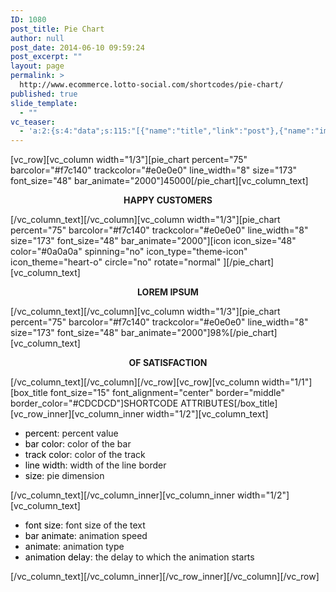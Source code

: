 ```yaml
---
ID: 1080
post_title: Pie Chart
author: null
post_date: 2014-06-10 09:59:24
post_excerpt: ""
layout: page
permalink: >
  http://www.ecommerce.lotto-social.com/shortcodes/pie-chart/
published: true
slide_template:
  - ""
vc_teaser:
  - 'a:2:{s:4:"data";s:115:"[{"name":"title","link":"post"},{"name":"image","image":"featured","link":"none"},{"name":"text","mode":"excerpt"}]";s:7:"bgcolor";s:0:"";}'
---
```

[vc_row][vc_column width="1/3"][pie_chart percent="75" barcolor="#f7c140" trackcolor="#e0e0e0" line_width="8" size="173" font_size="48" bar_animate="2000"]45000[/pie_chart][vc_column_text]
<p style="text-align: center"><strong>HAPPY CUSTOMERS</strong></p>
[/vc_column_text][/vc_column][vc_column width="1/3"][pie_chart percent="75" barcolor="#f7c140" trackcolor="#e0e0e0" line_width="8" size="173" font_size="48" bar_animate="2000"][icon icon_size="48" color="#0a0a0a" spinning="no" icon_type="theme-icon" icon_theme="heart-o" circle="no" rotate="normal" ][/pie_chart][vc_column_text]
<p style="text-align: center"><strong>LOREM IPSUM</strong></p>
[/vc_column_text][/vc_column][vc_column width="1/3"][pie_chart percent="75" barcolor="#f7c140" trackcolor="#e0e0e0" line_width="8" size="173" font_size="48" bar_animate="2000"]98%[/pie_chart][vc_column_text]
<p style="text-align: center"><strong>OF SATISFACTION</strong></p>
[/vc_column_text][/vc_column][/vc_row][vc_row][vc_column width="1/1"][box_title font_size="15" font_alignment="center" border="middle" border_color="#CDCDCD"]SHORTCODE ATTRIBUTES[/box_title][vc_row_inner][vc_column_inner width="1/2"][vc_column_text]
<ul>
	<li><span style="color: #000000">percent</span>: percent value</li>
	<li><span style="color: #000000">bar color</span>: color of the bar</li>
	<li><span style="color: #000000">track color</span>: color of the track</li>
	<li><span style="color: #000000">line width</span>: width of the line border</li>
	<li><span style="color: #000000">size</span>: pie dimension</li>
</ul>
[/vc_column_text][/vc_column_inner][vc_column_inner width="1/2"][vc_column_text]
<ul>
	<li><span style="color: #000000">font size</span>: font size of the text</li>
	<li><span style="color: #000000">bar animate</span>: animation speed</li>
	<li><span style="color: #000000">animate</span>: animation type</li>
	<li><span style="color: #000000">animation delay</span>: the delay to which the animation starts</li>
</ul>
[/vc_column_text][/vc_column_inner][/vc_row_inner][/vc_column][/vc_row]